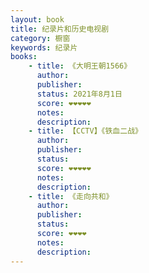 ```yaml
---
layout: book
title: 纪录片和历史电视剧
category: 橱窗
keywords: 纪录片
books:
    - title: 《大明王朝1566》
      author:
      publisher:
      status: 2021年8月1日
      score: ❤❤❤❤❤
      notes:
      description:
    - title: 【CCTV】《铁血二战》
      author:
      publisher:
      status:
      score: ❤❤❤❤❤
      notes:
      description:
    - title: 《走向共和》
      author:
      publisher:
      status:
      score: ❤❤❤❤
      notes:
      description:
---
```

